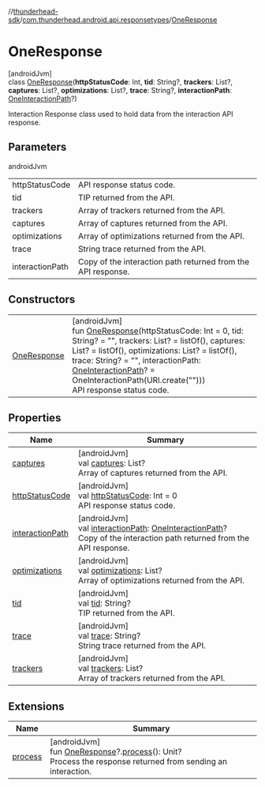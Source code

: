 //[thunderhead-sdk](../../../index.md)/[com.thunderhead.android.api.responsetypes](../index.md)/[OneResponse](index.md)

# OneResponse

[androidJvm]\
class [OneResponse](index.md)(**httpStatusCode**: Int, **tid**: String?, **trackers**: List<Trackers>?, **captures**: List<Captures>?, **optimizations**: List<Optimizations>?, **trace**: String?, **interactionPath**: [OneInteractionPath](../../com.thunderhead.android.api.interactions/-one-interaction-path/index.md)?)

Interaction Response class used to hold data from the interaction API response.

## Parameters

androidJvm

| | |
|---|---|
| httpStatusCode | API response status code. |
| tid | TIP returned from the API. |
| trackers | Array of trackers returned from the API. |
| captures | Array of captures returned from the API. |
| optimizations | Array of optimizations returned from the API. |
| trace | String trace returned from the API. |
| interactionPath | Copy of the interaction path returned from the API response. |

## Constructors

| | |
|---|---|
| [OneResponse](-one-response.md) | [androidJvm]<br>fun [OneResponse](-one-response.md)(httpStatusCode: Int = 0, tid: String? = "", trackers: List<Trackers>? = listOf(), captures: List<Captures>? = listOf(), optimizations: List<Optimizations>? = listOf(), trace: String? = "", interactionPath: [OneInteractionPath](../../com.thunderhead.android.api.interactions/-one-interaction-path/index.md)? = OneInteractionPath(URI.create("")))<br>API response status code. |

## Properties

| Name | Summary |
|---|---|
| [captures](captures.md) | [androidJvm]<br>val [captures](captures.md): List<Captures>?<br>Array of captures returned from the API. |
| [httpStatusCode](http-status-code.md) | [androidJvm]<br>val [httpStatusCode](http-status-code.md): Int = 0<br>API response status code. |
| [interactionPath](interaction-path.md) | [androidJvm]<br>val [interactionPath](interaction-path.md): [OneInteractionPath](../../com.thunderhead.android.api.interactions/-one-interaction-path/index.md)?<br>Copy of the interaction path returned from the API response. |
| [optimizations](optimizations.md) | [androidJvm]<br>val [optimizations](optimizations.md): List<Optimizations>?<br>Array of optimizations returned from the API. |
| [tid](tid.md) | [androidJvm]<br>val [tid](tid.md): String?<br>TIP returned from the API. |
| [trace](trace.md) | [androidJvm]<br>val [trace](trace.md): String?<br>String trace returned from the API. |
| [trackers](trackers.md) | [androidJvm]<br>val [trackers](trackers.md): List<Trackers>?<br>Array of trackers returned from the API. |

## Extensions

| Name | Summary |
|---|---|
| [process](../../com.thunderhead.android.api/process.md) | [androidJvm]<br>fun [OneResponse](index.md)?.[process](../../com.thunderhead.android.api/process.md)(): Unit?<br>Process the response returned from sending an interaction. |
